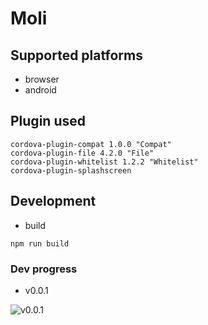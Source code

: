 # Moli


## Supported platforms

* browser
* android

## Plugin used

```
cordova-plugin-compat 1.0.0 "Compat"
cordova-plugin-file 4.2.0 "File"
cordova-plugin-whitelist 1.2.2 "Whitelist"
cordova-plugin-splashscreen
```

## Development
* build
```
npm run build
```

### Dev progress
* v0.0.1

![v0.0.1](http://rawgit.com/wangpin34/moli/master/assets/dev-progress/v0.0.1.gif)
